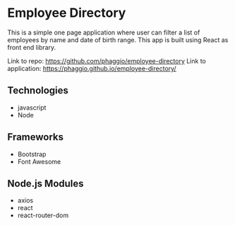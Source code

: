 # Employee Directory

This is a simple one page application where user can filter a list of employees by name and date of birth range.
This app is built using React as front end library.

Link to repo: https://github.com/phaggio/employee-directory
Link to application: https://phaggio.github.io/employee-directory/

## Technologies
* javascript
* Node

## Frameworks
* Bootstrap
* Font Awesome

## Node.js Modules
* axios
* react
* react-router-dom

